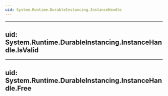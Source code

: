 ```yaml
---
uid: System.Runtime.DurableInstancing.InstanceHandle
---
```


---
uid: System.Runtime.DurableInstancing.InstanceHandle.IsValid
---

---
uid: System.Runtime.DurableInstancing.InstanceHandle.Free
---
